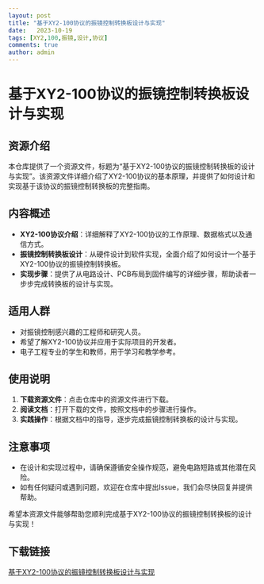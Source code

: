 ```yaml
---
layout: post
title: "基于XY2-100协议的振镜控制转换板设计与实现"
date:   2023-10-19
tags: [XY2,100,振镜,设计,协议]
comments: true
author: admin
---
```

# 基于XY2-100协议的振镜控制转换板设计与实现

## 资源介绍

本仓库提供了一个资源文件，标题为“基于XY2-100协议的振镜控制转换板的设计与实现”。该资源文件详细介绍了XY2-100协议的基本原理，并提供了如何设计和实现基于该协议的振镜控制转换板的完整指南。

## 内容概述

- **XY2-100协议介绍**：详细解释了XY2-100协议的工作原理、数据格式以及通信方式。
- **振镜控制转换板设计**：从硬件设计到软件实现，全面介绍了如何设计一个基于XY2-100协议的振镜控制转换板。
- **实现步骤**：提供了从电路设计、PCB布局到固件编写的详细步骤，帮助读者一步步完成转换板的设计与实现。

## 适用人群

- 对振镜控制感兴趣的工程师和研究人员。
- 希望了解XY2-100协议并应用于实际项目的开发者。
- 电子工程专业的学生和教师，用于学习和教学参考。

## 使用说明

1. **下载资源文件**：点击仓库中的资源文件进行下载。
2. **阅读文档**：打开下载的文件，按照文档中的步骤进行操作。
3. **实践操作**：根据文档中的指导，逐步完成振镜控制转换板的设计与实现。

## 注意事项

- 在设计和实现过程中，请确保遵循安全操作规范，避免电路短路或其他潜在风险。
- 如有任何疑问或遇到问题，欢迎在仓库中提出Issue，我们会尽快回复并提供帮助。

希望本资源文件能够帮助您顺利完成基于XY2-100协议的振镜控制转换板的设计与实现！

## 下载链接

[基于XY2-100协议的振镜控制转换板设计与实现](https://pan.quark.cn/s/f16e055df74b)